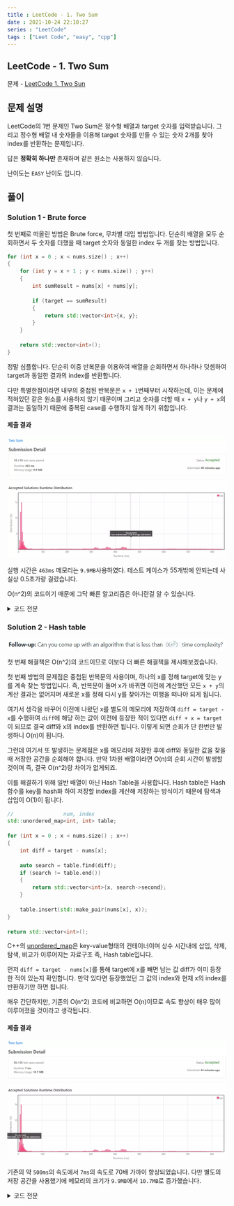 ```yaml
---
title : LeetCode - 1. Two Sum
date : 2021-10-24 22:10:27
series : "LeetCode"
tags : ["Leet Code", "easy", "cpp"]
---
```


## LeetCode - 1. Two Sum
문제 - [LeetCode 1. Two Sun](https://leetcode.com/problems/two-sum/)

## 문제 설명
LeetCode의 1번 문제인 Two Sum은 정수형 배열과 target 숫자를 입력받습니다. 그리고 정수형 배열 내 숫자들을 이용해 target 숫자를 만들 수 있는 숫자 2개를 찾아 index를 반환하는 문제입니다.

답은 **정확히 하나만** 존재하며 같은 원소는 사용하지 않습니다.

난이도는 `EASY` 난이도 입니다.

## 풀이
### Solution 1 - Brute force
첫 번째로 떠올린 방법은 Brute force, 무차별 대입 방법입니다. 단순히 배열을 모두 순회하면서 두 숫자를 더했을 때 target 숫자와 동일한 index 두 개를 찾는 방법입니다.

```cpp
for (int x = 0 ; x < nums.size() ; x++)
{
    for (int y = x + 1 ; y < nums.size() ; y++)
    {
        int sumResult = nums[x] + nums[y];

        if (target == sumResult)
        {
            return std::vector<int>{x, y};
        }
    }

    return std::vector<int>();
}
```

정말 심플합니다. 단순히 이중 반복문을 이용하여 배열을 순회하면서 하나하나 덧셈하여 target과 동일한 결과의 index를 반환합니다.

다만 특별한점이라면 내부의 중첩된 반복문은 `x + 1`번째부터 시작하는데, 이는 문제에 적혀있던 같은 원소를 사용하지 않기 때문이며 그리고 숫자를 더할 때 `x + y`나 `y + x`의 결과는 동일하기 때문에 중복된 case를 수행하지 않게 하기 위함입니다.

#### 제출 결과
![Solution 1 result](./assets/images/leet_code/two_sum/sol1_result.webp)

실행 시간은 `463ms` 메모리는 `9.9MB`사용하였다. 테스트 케이스가 55개밖에 안되는데 사실상 0.5초가량 걸렸습니다.

O(n^2)의 코드이기 때문에 그닥 빠른 알고리즘은 아니란걸 알 수 있습니다.

<details>
<summary>코드 전문</summary>
    
```cpp
#include <iostream>
#include <vector>
#include <string>
#include <tuple>

class Solution
{
public:
    std::vector<int> Answer(std::vector<int>& nums, int target)
    {
        for (int x = 0 ; x < nums.size() ; x++)
        {
            for (int y = x + 1 ; y < nums.size() ; y++)
            {
                int sumResult = nums[x] + nums[y];

                if (target == sumResult)
                {
                    return std::vector<int>{x, y};
                }
            }
        }

        return std::vector<int>();
    }
};


int main(void)
{
    Solution sol;

    std::vector<std::tuple<std::vector<int>, int>> problems {
        std::make_tuple(std::vector<int>{2, 7, 11, 15}, 9),
        std::make_tuple(std::vector<int>{3, 2 ,4}, 6),
        std::make_tuple(std::vector<int>{3, 3}, 6)
    };

    for (auto problem : problems)
    {
        auto answer = sol.Answer(std::get<0>(problem), std::get<1>(problem));

        for (int num : answer)
        {
            std::cout << num << " ";
        }
        std::cout << std::endl;
    }

}
```

</details>

### Solution 2 - Hash table
![Follow-up](./assets/images/leet_code/two_sum/follow_up.webp)

첫 번째 해결책은 O(n^2)의 코드이므로 이보다 더 빠른 해결책을 제시해보겠습니다.

첫 번째 방법의 문제점은 중첩된 반복문의 사용이며, 하나의 x를 정해 target에 맞는 y를 계속 찾는 방법입니다. 즉, 반복문이 돌며 x가 바뀌면 이전에 계산했던 모든 `x + y`의 계산 결과는 없어지며 새로운 x를 정해 다시 y를 찾아가는 여행을 떠나야 되게 됩니다.

여기서 생각을 바꾸어 이전에 나왔던 x를 별도의 메모리에 저장하여 `diff = target - x`를 수행하여 `diff`에 해당 하는 값이 이전에 등장한 적이 있다면 `diff + x = target`이 되므로 결국 diff와 x의 index를 반환하면 됩니다. 이렇게 되면 순회가 단 한번만 발생하니 O(n)이 됩니다.

그런데 여기서 또 발생하는 문제점은 x를 메모리에 저장한 후에 diff와 동일한 값을 찾을 때 저장한 공간을 순회해야 합니다. 만약 1차원 배열이라면 O(n)의 순회 시간이 발생할 것이며 즉, 결국 O(n^2)랑 차이가 없게되죠.

이를 해결하기 위해 일반 배열이 아닌 Hash Table을 사용합니다. Hash table은 Hash 함수를 key를 hash화 하여 저장할 index를 계산해 저장하는 방식이기 때문에 탐색과 삽입이 O(1)이 됩니다.

```cpp
//                num, index
std::unordered_map<int, int> table;

for (int x = 0 ; x < nums.size() ; x++)
{
    int diff = target - nums[x];

    auto search = table.find(diff);
    if (search != table.end())
    {
        return std::vector<int>{x, search->second};
    }

    table.insert(std::make_pair(nums[x], x));
}

return std::vector<int>();
```

C++의 [unordered_map](https://en.cppreference.com/w/cpp/container/unordered_map)은 key-value형태의 컨테이너이며 상수 시간내에 삽입, 삭제, 탐색, 비교가 이루어지는 자료구조 즉, Hash table입니다.

먼저 `diff = target - nums[x]`를 통해 target에 x를 빼면 남는 값 diff가 이미 등장한 적이 있는지 확인합니다.
만약 있다면 등장했었던 그 값의 index와 현재 x의 index를 반환하기만 하면 됩니다.

매우 간단하지만, 기존의 O(n^2) 코드에 비교하면 O(n)이므로 속도 향상이 매우 많이 이루어졌을 것이라고 생각됩니다.

#### 제출 결과
![Solution 2 result](./assets/images/leet_code/two_sum/sol2_result.webp)

기존의 약 `500ms`의 속도에서 `7ms`의 속도로 70배 가까이 향상되었습니다. 다만 별도의 저장 공간을 사용했기에 메모리의 크기가 `9.9MB`에서 `10.7MB`로 증가했습니다.

<details>
    <summary>코드 전문</summary>

```cpp
#include <iostream>
#include <vector>
#include <string>
#include <tuple>
#include <unordered_map>

class Solution
{
public:
    std::vector<int> Answer(std::vector<int>& nums, int target)
    {
        //                num, index
        std::unordered_map<int, int> table;

        for (int x = 0 ; x < nums.size() ; x++)
        {
            int diff = target - nums[x];

            auto search = table.find(diff);
            if (search != table.end())
            {
                return std::vector<int>{x, search->second};
            }

            table.insert(std::make_pair(nums[x], x));
        }

        return std::vector<int>();
    }
};


int main(void)
{
    Solution sol;

    std::vector<std::tuple<std::vector<int>, int>> problems {
        std::make_tuple(std::vector<int>{2, 7, 11, 15}, 9),
        std::make_tuple(std::vector<int>{3, 2 ,4}, 6),
        std::make_tuple(std::vector<int>{3, 3}, 6)
    };

    for (auto problem : problems)
    {
        auto answer = sol.Answer(std::get<0>(problem), std::get<1>(problem));

        for (int num : answer)
        {
            std::cout << num << " ";
        }
        std::cout << std::endl;
    }

}
```
</details>